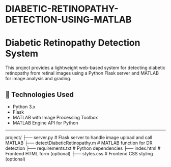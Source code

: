 # DIABETIC-RETINOPATHY-DETECTION-USING-MATLAB
# Diabetic Retinopathy Detection System

This project provides a lightweight web-based system for detecting diabetic retinopathy from retinal images using a Python Flask server and MATLAB for image analysis and grading.

## 🔧 Technologies Used

- Python 3.x
- Flask
- MATLAB with Image Processing Toolbox
- MATLAB Engine API for Python

---
project/
├── server.py # Flask server to handle image upload and call MATLAB
├── detectDiabeticRetinopathy.m # MATLAB function for DR detection
├── requirements.txt # Python dependencies
├── index.html # Frontend HTML form (optional)
├── styles.css # Frontend CSS styling (optional)
